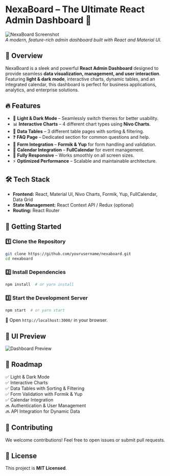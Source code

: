 # NexaBoard – The Ultimate React Admin Dashboard 🚀

![NexaBoard Screenshot](https://your-image-link.com)  
_A modern, feature-rich admin dashboard built with React and Material UI._

## 🌟 Overview
NexaBoard is a sleek and powerful **React Admin Dashboard** designed to provide seamless **data visualization, management, and user interaction**. Featuring **light & dark mode**, interactive charts, dynamic tables, and an integrated calendar, this dashboard is perfect for business applications, analytics, and enterprise solutions.

## 🔥 Features
- 🎨 **Light & Dark Mode** – Seamlessly switch themes for better usability.
- 📊 **Interactive Charts** – 4 different chart types using **Nivo Charts**.
- 📑 **Data Tables** – 3 different table pages with sorting & filtering.
- ❓ **FAQ Page** – Dedicated section for common questions and help.
- 📝 **Form Integration** – **Formik & Yup** for form handling and validation.
- 📆 **Calendar Integration** – **FullCalendar** for event management.
- 📱 **Fully Responsive** – Works smoothly on all screen sizes.
- ⚡ **Optimized Performance** – Scalable and maintainable architecture.

## 🛠️ Tech Stack
- **Frontend:** React, Material UI, Nivo Charts, Formik, Yup, FullCalendar, Data Grid
- **State Management:** React Context API / Redux (optional)
- **Routing:** React Router

## 🚀 Getting Started
### 1️⃣ Clone the Repository
```bash
git clone https://github.com/yourusername/nexaboard.git
cd nexaboard
```
### 2️⃣ Install Dependencies
```bash
npm install  # or yarn install
```
### 3️⃣ Start the Development Server
```bash
npm start  # or yarn start
```
🔹 Open `http://localhost:3000/` in your browser.


## 🎨 UI Preview
![Dashboard Preview](https://your-image-link.com)

## 📌 Roadmap
✅ Light & Dark Mode  
✅ Interactive Charts  
✅ Data Tables with Sorting & Filtering  
✅ Form Validation with Formik & Yup  
✅ Calendar Integration  
🔜 Authentication & User Management  
🔜 API Integration for Dynamic Data  

## 🙌 Contributing
We welcome contributions! Feel free to open issues or submit pull requests.

## 📜 License
This project is **MIT Licensed**.

